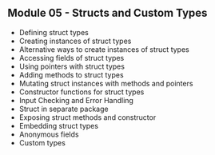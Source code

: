 ## Module 05 - Structs and Custom Types

- Defining struct types
- Creating instances of struct types
- Alternative ways to create instances of struct types
- Accessing fields of struct types
- Using pointers with struct types
- Adding methods to struct types
- Mutating struct instances with methods and pointers
- Constructor functions for struct types
- Input Checking and Error Handling
- Struct in separate package
- Exposing struct methods and constructor
- Embedding struct types
- Anonymous fields
- Custom types

